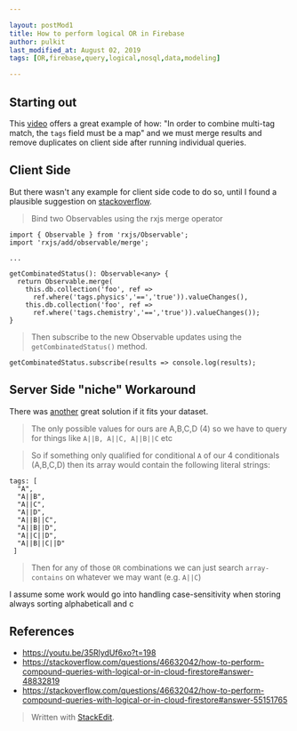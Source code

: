 ```yaml
---

layout: postMod1
title: How to perform logical OR in Firebase
author: pulkit
last_modified_at: August 02, 2019
tags: [OR,firebase,query,logical,nosql,data,modeling]

---
```


## Starting out
This [video]( https://youtu.be/35RlydUf6xo?t=198) offers a great example of how: "In order to combine multi-tag match, the `tags` field must be a map" and we must merge results and remove duplicates on client side after running individual queries.

## Client Side
But there wasn't any example for client side code to do so, until I found a plausible suggestion on [stackoverflow](https://stackoverflow.com/questions/46632042/how-to-perform-compound-queries-with-logical-or-in-cloud-firestore#answer-48832819).

> Bind two Observables using the rxjs merge operator

```
import { Observable } from 'rxjs/Observable';
import 'rxjs/add/observable/merge';

...

getCombinatedStatus(): Observable<any> {
  return Observable.merge(
    this.db.collection('foo', ref =>
      ref.where('tags.physics','==','true')).valueChanges(),
    this.db.collection('foo', ref =>
      ref.where('tags.chemistry','==','true')).valueChanges());
}
```

> Then subscribe to the new Observable updates using the `getCombinatedStatus()` method.

```
getCombinatedStatus.subscribe(results => console.log(results);
```

## Server Side "niche" Workaround

There was [another](https://stackoverflow.com/questions/46632042/how-to-perform-compound-queries-with-logical-or-in-cloud-firestore#answer-55151765) great solution if it fits your dataset.

> The only possible values for ours are A,B,C,D (4) so we have to query for things like `A||B, A||C, A||B||C` etc

> So if something only qualified for conditional  `A`  of our 4 conditionals (A,B,C,D) then its array would contain the following literal strings: 

```
tags: [
  "A",
  "A||B",
  "A||C",
  "A||D",
  "A||B||C",
  "A||B||D",
  "A||C||D",
  "A||B||C||D"
 ]
```

> Then for any of those  `OR`  combinations we can just search  `array-contains`  on whatever we may want (e.g. `A||C`)

I assume some work would go into handling case-sensitivity when storing always sorting alphabeticall and c

## References
*  https://youtu.be/35RlydUf6xo?t=198
* https://stackoverflow.com/questions/46632042/how-to-perform-compound-queries-with-logical-or-in-cloud-firestore#answer-48832819
* https://stackoverflow.com/questions/46632042/how-to-perform-compound-queries-with-logical-or-in-cloud-firestore#answer-55151765

> Written with [StackEdit](https://stackedit.io/).
<!--stackedit_data:
eyJoaXN0b3J5IjpbNjUwNzQ3NDQ1XX0=
-->